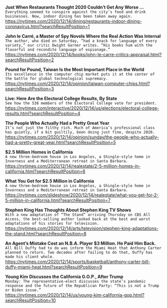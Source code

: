 **Just When Restaurants Thought 2020 Couldn’t Get Any Worse …**\
`Everything seemed to conspire against the city’s food and drink businesses. Now, indoor dining has been taken away again.`\
https://nytimes.com/2020/12/14/dining/restaurants-indoor-dining-coronavirus.html?searchResultPosition=1

**John le Carré, a Master of Spy Novels Where the Real Action Was Internal**\
`The author, who died on Saturday, “had a knack for language of every variety,” our critic Dwight Garner writes. “His books hum with the flavorful and recondite language of espionage.”`\
https://nytimes.com/2020/12/14/books/john-le-carre-critics-appraisal.html?searchResultPosition=2

**Pound for Pound, Taiwan Is the Most Important Place in the World**\
`Its excellence in the computer chip market puts it at the center of the battle for global technological supremacy.`\
https://nytimes.com/2020/12/14/opinion/taiwan-computer-chips.html?searchResultPosition=3

**Live: Here Are the Electoral College Results, By State**\
`See how the 538 members of the Electoral College vote for president.`\
https://nytimes.com/interactive/2020/12/14/us/elections/electoral-college-results.html?searchResultPosition=4

**The People Who Actually Had a Pretty Great Year**\
`It’s not just the filthy rich. Much of America’s professional class has quietly, if a bit guiltily, been doing just fine, despite 2020.`\
https://nytimes.com/2020/12/14/opinion/sunday/the-people-who-actually-had-a-pretty-great-year.html?searchResultPosition=5

**$2.5 Million Homes in California**\
`A new three-bedroom house in Los Angeles, a Shingle-style home in Inverness and a Mediterranean retreat in Santa Barbara.`\
https://nytimes.com/2020/12/14/realestate/2-5-million-homes-in-california.html?searchResultPosition=6

**What You Get for $2.5 Million in California**\
`A new three-bedroom house in Los Angeles, a Shingle-style home in Inverness and a Mediterranean retreat in Santa Barbara.`\
https://nytimes.com/slideshow/2020/12/14/realestate/what-you-get-for-2-5-million-in-california.html?searchResultPosition=7

**Stephen King Has Thoughts About Stephen King TV Shows**\
`With a new adaptation of “The Stand” arriving Thursday on CBS All Access, the best-selling author looked back at the best and worst adaptations of his stories for television.`\
https://nytimes.com/2020/12/14/arts/television/stephen-king-adaptations-the-stand.html?searchResultPosition=8

**An Agent’s Mistake Cost an N.B.A. Player $3 Million. He Paid Him Back.**\
`All Bill Duffy had to do was inform the Miami Heat that Anthony Carter planned to return. Two decades after failing to do that, Duffy has made his client whole.`\
https://nytimes.com/2020/12/14/sports/basketball/anthony-carter-bill-duffy-miami-heat.html?searchResultPosition=9

**Young Kim Discusses the California G.O.P., After Trump**\
`Monday: The representative-elect discusses the state’s pandemic response and the future of the Republican Party: “This is not a Trump or Biden issue.”`\
https://nytimes.com/2020/12/14/us/young-kim-california-gop.html?searchResultPosition=10


